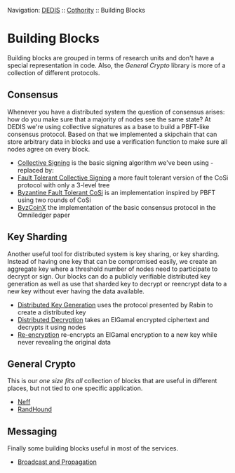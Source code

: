 Navigation: [DEDIS](https://github.com/dedis/doc/tree/master/README.md) ::
[Cothority](../README.md) ::
Building Blocks

# Building Blocks

Building blocks are grouped in terms of research units and don't have a special
representation in code. Also, the _General Crypto_ library is more of a
collection of different protocols.

## Consensus

Whenever you have a distributed system the question of consensus arises: how do
you make sure that a majority of nodes see the same state? At DEDIS we're using
collective signatures as a base to build a PBFT-like consensus protocol.
Based on that we implemented a skipchain that can store arbitrary data in blocks
and use a verification function to make sure all nodes agree on every block.

- [Collective Signing](../cosi/README.md)
is the basic signing algorithm we've been using - replaced by:
- [Fault Tolerant Collective Signing](../ftcosi/README.md)
a more fault tolerant version of the CoSi protocol with only a 3-level tree
- [Byzantine Fault Tolerant CoSi](../bftcosi/README.md)
is an implementation inspired by PBFT using two rounds of CoSi
- [ByzCoinX](../byzcoinx/README.md)
the implementation of the basic consensus protocol in the Omniledger paper

## Key Sharding

Another useful tool for distributed system is key sharing, or key sharding.
Instead of having one key that can be compromised easily, we create an
aggregate key where a threshold number of nodes need to participate to
decrypt or sign. Our blocks can do a publicly verifiable distributed
key generation as well as use that sharded key to decrypt or reencrypt data
to a new key without ever having the data available.

- [Distributed Key Generation](../evoting/protocol/DKG.md)
uses the protocol presented by Rabin to create a distributed key
- [Distributed Decryption](../evoting/protocol/Decrypt.md)
takes an ElGamal encrypted ciphertext and decrypts it using nodes
- [Re-encryption](../ocs/protocol/Reencrypt.md)
re-encrypts an ElGamal encryption to a new key while never revealing the original
data

## General Crypto

This is our _one size fits all_ collection of blocks that are useful in different
places, but not tied to one specific application.

- [Neff](../evoting/protocol/Neff.md)
- [RandHound](../randhound/README.md)

## Messaging

Finally some building blocks useful in most of the services.

- [Broadcast and Propagation](../messaging/README.md)
